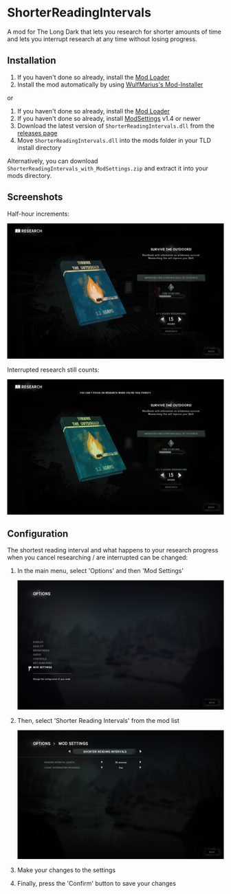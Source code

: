 # ShorterReadingIntervals

A mod for The Long Dark that lets you research for shorter amounts of time and lets you interrupt research at any time without losing progress.

## Installation

1. If you haven't done so already, install the [Mod Loader](https://github.com/zeobviouslyfakeacc/ModLoaderInstaller)
2. Install the mod automatically by using [WulfMarius's Mod-Installer](https://github.com/WulfMarius/Mod-Installer/releases)

or

1. If you haven't done so already, install the [Mod Loader](https://github.com/zeobviouslyfakeacc/ModLoaderInstaller)
2. If you haven't done so already, install [ModSettings](https://github.com/zeobviouslyfakeacc/ModSettings) v1.4 or newer
3. Download the latest version of `ShorterReadingIntervals.dll` from the [releases page](https://github.com/zeobviouslyfakeacc/ShorterReadingIntervals/releases)
4. Move `ShorterReadingIntervals.dll` into the mods folder in your TLD install directory

Alternatively, you can download `ShorterReadingIntervals_with_ModSettings.zip` and extract it into your mods directory.

## Screenshots

Half-hour increments:

![Screenshot of reading in half-hour increments](images/screenshot-1.png)

Interrupted research still counts:

![Screenshot of interrupted reading progress being counted](images/screenshot-2.png)

## Configuration

The shortest reading interval and what happens to your research progress when you cancel researching / are interrupted can be changed:

1. In the main menu, select 'Options' and then 'Mod Settings'

   ![Screenshot of options](images/settings-1.png)
2. Then, select 'Shorter Reading Intervals' from the mod list

   ![Screenshot of mod settings](images/settings-2.png)
3. Make your changes to the settings
4. Finally, press the 'Confirm' button to save your changes
